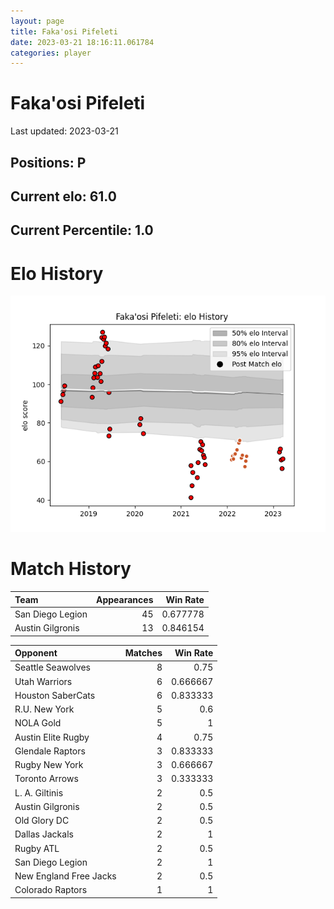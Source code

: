 ```yaml
---  
layout: page  
title: Faka'osi Pifeleti  
date: 2023-03-21 18:16:11.061784  
categories: player  
---
```

# Faka'osi Pifeleti


Last updated: 2023-03-21
## Positions: P

## Current elo: 61.0

## Current Percentile: 1.0

# Elo History


![elo history](history_Faka'osiPifeleti.png)
# Match History


| Team             |   Appearances |   Win Rate |
|:-----------------|--------------:|-----------:|
| San Diego Legion |            45 |   0.677778 |
| Austin Gilgronis |            13 |   0.846154 |

| Opponent               |   Matches |   Win Rate |
|:-----------------------|----------:|-----------:|
| Seattle Seawolves      |         8 |   0.75     |
| Utah Warriors          |         6 |   0.666667 |
| Houston SaberCats      |         6 |   0.833333 |
| R.U. New York          |         5 |   0.6      |
| NOLA Gold              |         5 |   1        |
| Austin Elite Rugby     |         4 |   0.75     |
| Glendale Raptors       |         3 |   0.833333 |
| Rugby New York         |         3 |   0.666667 |
| Toronto Arrows         |         3 |   0.333333 |
| L. A. Giltinis         |         2 |   0.5      |
| Austin Gilgronis       |         2 |   0.5      |
| Old Glory DC           |         2 |   0.5      |
| Dallas Jackals         |         2 |   1        |
| Rugby ATL              |         2 |   0.5      |
| San Diego Legion       |         2 |   1        |
| New England Free Jacks |         2 |   0.5      |
| Colorado Raptors       |         1 |   1        |